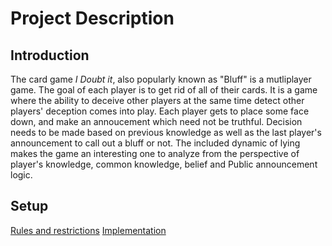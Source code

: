 # Project Description

## Introduction
The card game *I Doubt it*, also popularly known as "Bluff" is a mutliplayer game. The goal of each player is to get rid of all of their cards. It is a game where the ability to deceive other players at the same time detect other players' deception comes into play. Each player gets to place some face down, and make an annoucement which need not be truthful. Decision needs to be made based on previous knowledge as well as the last player's announcement to call out a bluff or not. The included dynamic of lying makes the game an interesting one to analyze from the perspective of player's knowledge, common knowledge, belief and Public announcement logic. 

## Setup

[Rules and restrictions](rules_restrictions.md)
[Implementation](implementation.md)


